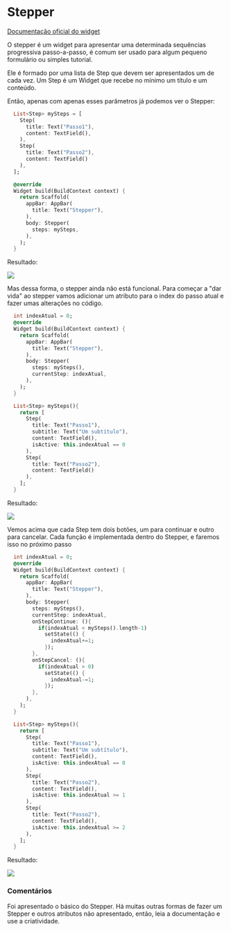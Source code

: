 
# Stepper

[Documentação oficial do widget](https://api.flutter.dev/flutter/material/Stepper-class.html)

O stepper é um widget para apresentar uma determinada sequências progressiva passo-a-passo, é comum ser usado para algum pequeno formulário ou simples tutorial.

Ele é formado por uma lista de Step que devem ser apresentados um de cada vez.
Um Step é um Widget que recebe no mínimo um título e um conteúdo.

Então, apenas com apenas esses parâmetros já podemos ver o Stepper:

```dart
  List<Step> mySteps = [
    Step(
      title: Text("Passo1"),
      content: TextField(),
    ),
    Step(
      title: Text("Passo2"),
      content: TextField()
    ),
  ];

  @override
  Widget build(BuildContext context) {
    return Scaffold(
      appBar: AppBar(
        title: Text("Stepper"),
      ),
      body: Stepper(
        steps: mySteps,
      ),
    );
  }
```
Resultado:

![](../assets/stepper_1.png)

Mas dessa forma, o stepper ainda não está funcional. 
Para começar a "dar vida" ao stepper vamos adicionar um atributo para o index do passo atual e fazer umas alterações no código.

```dart
  int indexAtual = 0;
  @override
  Widget build(BuildContext context) {
    return Scaffold(
      appBar: AppBar(
        title: Text("Stepper"),
      ),
      body: Stepper(
        steps: mySteps(),
        currentStep: indexAtual,
      ),
    );
  }

  List<Step> mySteps(){
    return [
      Step(
        title: Text("Passo1"),
        subtitle: Text("Um subtítulo"),
        content: TextField(),
        isActive: this.indexAtual == 0
      ),
      Step(
        title: Text("Passo2"),
        content: TextField()
      ),
    ];
  } 
```
Resultado:

![](../assets/stepper_2.png)

Vemos acima que cada Step tem dois botões, um para continuar e outro para cancelar.
Cada função é implementada dentro do Stepper, e faremos isso no próximo passo

```dart
  int indexAtual = 0;
  @override
  Widget build(BuildContext context) {
    return Scaffold(
      appBar: AppBar(
        title: Text("Stepper"),
      ),
      body: Stepper(
        steps: mySteps(),
        currentStep: indexAtual,
        onStepContinue: (){
          if(indexAtual < mySteps().length-1)
            setState(() {
              indexAtual+=1;
            });
        },
        onStepCancel: (){
          if(indexAtual > 0)
            setState(() {
              indexAtual-=1;
            });
        },
      ),
    );
  }

  List<Step> mySteps(){
    return [
      Step(
        title: Text("Passo1"),
        subtitle: Text("Um subtítulo"),
        content: TextField(),
        isActive: this.indexAtual == 0
      ),
      Step(
        title: Text("Passo2"),
        content: TextField(),
        isActive: this.indexAtual >= 1
      ),
      Step(
        title: Text("Passo2"),
        content: TextField(),
        isActive: this.indexAtual >= 2
      ),
    ];
  } 
```
Resultado:

![](../assets/stepper_3.png)

 ### Comentários
Foi apresentado o básico do Stepper. Há muitas outras formas de fazer um Stepper e outros atributos não apresentado, então, leia a documentação e use a criatividade.